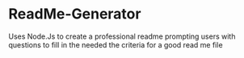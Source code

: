 # ReadMe-Generator
Uses Node.Js to create a professional readme prompting users with questions to fill in the needed the criteria for a good read me file
